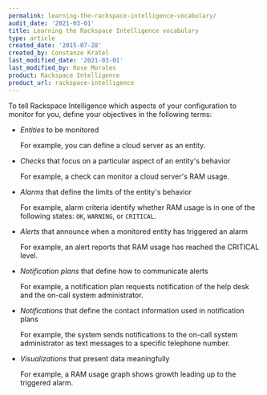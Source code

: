 ```yaml
---
permalink: learning-the-rackspace-intelligence-vocabulary/
audit_date: '2021-03-01'
title: Learning the Rackspace Intelligence vocabulary
type: article
created_date: '2015-07-28'
created_by: Constanze Kratel
last_modified_date: '2021-03-01'
last_modified_by: Rose Morales
product: Rackspace Intelligence
product_url: rackspace-intelligence
---
```


To tell Rackspace Intelligence which aspects of your configuration to monitor
for you, define your objectives in the following terms:

-   *Entities* to be monitored

    For example, you can define a cloud server as an entity.

-   *Checks* that focus on a particular aspect of an entity's behavior

    For example, a check can monitor a cloud server's RAM usage.

-   *Alarms* that define the limits of the entity's behavior

    For example, alarm criteria identify whether RAM usage is in one of
    the following states: `OK`, `WARNING`, or `CRITICAL`.

-   *Alerts* that announce when a monitored entity has triggered an
    alarm

    For example, an alert reports that RAM usage has reached the
    CRITICAL level.

-   *Notification plans* that define how to communicate alerts

    For example, a notification plan requests notification of the help
    desk and the on-call system administrator.

-   *Notifications* that define the contact information used in
    notification plans

    For example, the system sends notifications to the on-call system
    administrator as text messages to a specific telephone number.

-   *Visualizations* that present data meaningfully

    For example, a RAM usage graph shows growth leading up to the
    triggered alarm.
